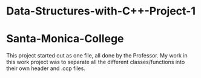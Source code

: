 # Data-Structures-with-C++-Project-1
# Santa-Monica-College

This project started out as one file, all done by the Professor.  My work in this work project was to separate all the different classes/functions into their own header and .ccp files.
